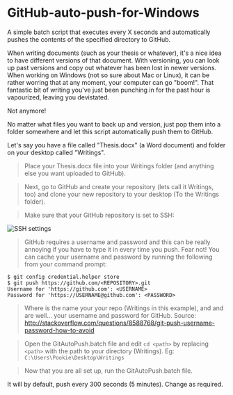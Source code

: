 # GitHub-auto-push-for-Windows
A simple batch script that executes every X seconds and automatically pushes the contents of the specified directory to GitHub.

When writing documents (such as your thesis or whatever), it's a nice idea to have different versions of that document. With versioning, you can look up past versions and copy out whatever has been lost in newer versions. 
When working on Windows (not so sure about Mac or Linux), it can be rather worring that at any moment, your computer can go "boom!". 
That fantastic bit of writing you've just been punching in for the past hour is vapourized, leaving you devistated.

Not anymore!

No matter what files you want to back up and version, just pop them into a folder somewhere and let this script automatically push them to GitHub.

Let's say you have a file called "Thesis.docx" (a Word document) and folder on your desktop called "Writings".

> Place your Thesis.docx file into your Writings folder (and anything else you want uploaded to GitHub).

> Next, go to GitHub and create your repository (lets call it Writings, too) and clone your new repository to your desktop (To the Writings folder).

> Make sure that your GitHub repository is set to SSH:

![SSH settings](http://s32.postimg.org/7z323cklh/ssh_pic.png)

> GitHub requires a username and password and this can be really annoying if you have to type it in every time you push.
> Fear not! You can cache your username and password by running the following from your command prompt:

```
$ git config credential.helper store
$ git push https://github.com/<REPOSITORY>.git
Username for 'https://github.com': <USERNAME>
Password for 'https://USERNAME@github.com': <PASSWORD>
```

> Where <REPOSITORY> is the name your your repo (Writings in this example), and <USERNAME> and <PASSWORD> are well... your username and password for GitHub. Source: http://stackoverflow.com/questions/8588768/git-push-username-password-how-to-avoid

> Open the GitAutoPush.batch file and edit `cd <path>` by replacing `<path>` with the path to your directory (Writings). 
> Eg: `C:\Users\Pookie\Desktop\Writings`

> Now that you are all set up, run the GitAutoPush.batch file. 

It will by default, push every 300 seconds (5 minutes). Change as required.
